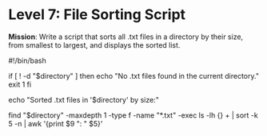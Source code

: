 # Level 7: File Sorting Script

**Mission**: Write a script that sorts all .txt files in a directory by their size, from smallest to largest, and displays the sorted list.




#!/bin/bash

if [ ! -d "$directory" ]
then
    echo "No .txt files found in the current directory."
    exit 1
fi

echo "Sorted .txt files in '$directory' by size:"

find "$directory" -maxdepth 1 -type f -name "*.txt" -exec ls -lh {} + | sort -k 5 -n | awk '{print $9 ": " $5}'